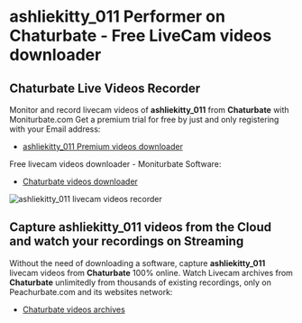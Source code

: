# ashliekitty_011 Performer on Chaturbate - Free LiveCam videos downloader

## Chaturbate Live Videos Recorder

Monitor and record livecam videos of **ashliekitty_011** from **Chaturbate** with Moniturbate.com
Get a premium trial for free by just and only registering with your Email address:
* [ashliekitty_011 Premium videos downloader](https://moniturbate.com/request-demo-licence-key.html)

Free livecam videos downloader - Moniturbate Software:
* [Chaturbate videos downloader](https://moniturbate.com/moniturbate-download-software.html)

![ashliekitty_011 livecam videos recorder](https://peachurnet.com/templates/moniturbate-software.png)


## Capture ashliekitty_011 videos from the Cloud and watch your recordings on Streaming

Without the need of downloading a software, capture **ashliekitty_011** livecam videos from **Chaturbate** 100% online.
Watch Livecam archives from **Chaturbate** unlimitedly from thousands of existing recordings, only on Peachurbate.com and its websites network:
* [Chaturbate videos archives](https://peachurnet.com/)